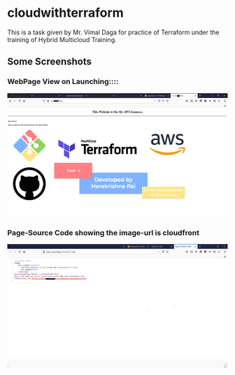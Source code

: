 # cloudwithterraform
This is a task given by Mr. Vimal Daga for practice of Terraform under the training of Hybrid Multicloud Training.

## Some Screenshots
### WebPage View on Launching::::
![screenshot for webpage live](screenshot1.png)
### Page-Source Code showing the image-url is cloudfront
![screenshot for webpage Source-Code](screenshot2.png)
